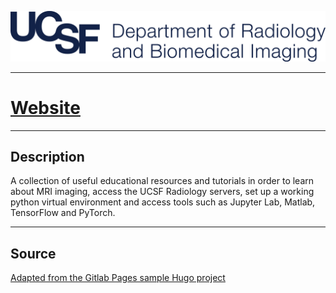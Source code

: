 [![ucsflogo]][ucsfrad]

---

# [Website][ucsfsite]

---

## Description

A collection of useful educational resources and tutorials in order to learn about MRI imaging, access the UCSF Radiology servers, set up a working python virtual environment and access tools such as Jupyter Lab, Matlab, TensorFlow and PyTorch.

---

## Source

[Adapted from the Gitlab Pages sample Hugo project][hugogitlab]

[ucsflogo]: /content/materials/UCSF_sublogo_RadiologyBiomedicalImaging_navy_RGB.png "UCSF logo"
[ucsfrad]: https://radiology.ucsf.edu/
[ucsfsite]: https://alemorm.github.io/ucsf-radiology-getting-started/
[hugogitlab]: https://gitlab.com/pages/hugo
